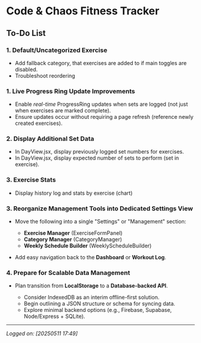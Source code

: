 # Code & Chaos Fitness Tracker

## To-Do List

### 1. Default/Uncategorized Exercise

- Add fallback category, that exercises are added to if main toggles are disabled.
- Troubleshoot reordering

### 1. Live Progress Ring Update Improvements

- Enable _real-time_ ProgressRing updates when sets are logged (not just when exercises are marked complete).
- Ensure updates occur without requiring a page refresh (reference newly created exercises).

### 2. Display Additional Set Data

- In DayView.jsx, display previously logged set numbers for exercises.
- In DayView.jsx, display expected number of sets to perform (set in exercise).

### 3. Exercise Stats

- Display history log and stats by exercise (chart)

### 3. Reorganize Management Tools into Dedicated Settings View

- Move the following into a single "Settings" or "Management" section:

  - **Exercise Manager** (ExerciseFormPanel)
  - **Category Manager** (CategoryManager)
  - **Weekly Schedule Builder** (WeeklyScheduleBuilder)

- Add easy navigation back to the **Dashboard** or **Workout Log**.

### 4. Prepare for Scalable Data Management

- Plan transition from **LocalStorage** to a **Database-backed API**.

  - Consider IndexedDB as an interim offline-first solution.
  - Begin outlining a JSON structure or schema for syncing data.
  - Explore minimal backend options (e.g., Firebase, Supabase, Node/Express + SQLite).

---

_Logged on: \[20250511 17:49]_
